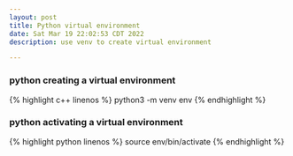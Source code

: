```yaml
---
layout: post
title: Python virtual environment
date: Sat Mar 19 22:02:53 CDT 2022
description: use venv to create virtual environment

---
```

### python creating a virtual environment

{% highlight c++ linenos %}
python3 -m venv env
{% endhighlight %}

### python activating a virtual environment

{% highlight python linenos %}
source env/bin/activate
{% endhighlight %}

